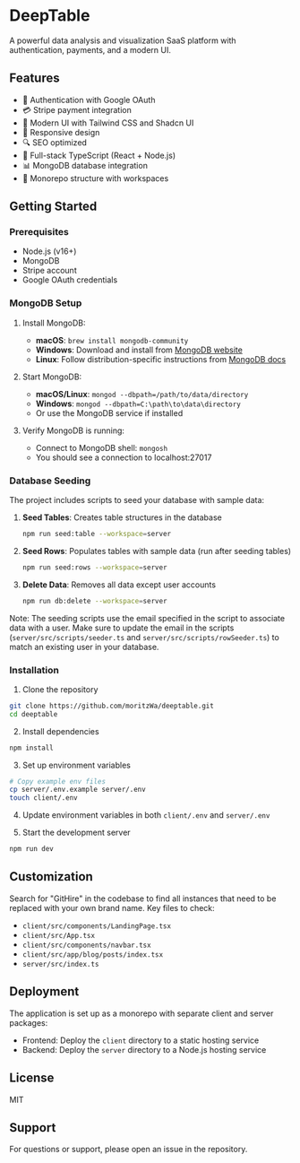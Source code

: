 # DeepTable

A powerful data analysis and visualization SaaS platform with authentication, payments, and a modern UI.

## Features

- 🔐 Authentication with Google OAuth
- 💳 Stripe payment integration
- 🎨 Modern UI with Tailwind CSS and Shadcn UI
- 📱 Responsive design
- 🔍 SEO optimized
- 🚀 Full-stack TypeScript (React + Node.js)
- 📊 MongoDB database integration
- 🔄 Monorepo structure with workspaces

## Getting Started

### Prerequisites

- Node.js (v16+)
- MongoDB
- Stripe account
- Google OAuth credentials

### MongoDB Setup

1. Install MongoDB:
   - **macOS**: `brew install mongodb-community`
   - **Windows**: Download and install from [MongoDB website](https://www.mongodb.com/try/download/community)
   - **Linux**: Follow distribution-specific instructions from [MongoDB docs](https://www.mongodb.com/docs/manual/administration/install-on-linux/)

2. Start MongoDB:
   - **macOS/Linux**: `mongod --dbpath=/path/to/data/directory`
   - **Windows**: `mongod --dbpath=C:\path\to\data\directory`
   - Or use the MongoDB service if installed

3. Verify MongoDB is running:
   - Connect to MongoDB shell: `mongosh`
   - You should see a connection to localhost:27017

### Database Seeding

The project includes scripts to seed your database with sample data:

1. **Seed Tables**: Creates table structures in the database
   ```bash
   npm run seed:table --workspace=server
   ```

2. **Seed Rows**: Populates tables with sample data (run after seeding tables)
   ```bash
   npm run seed:rows --workspace=server
   ```

3. **Delete Data**: Removes all data except user accounts
   ```bash
   npm run db:delete --workspace=server
   ```

Note: The seeding scripts use the email specified in the script to associate data with a user. Make sure to update the email in the scripts (`server/src/scripts/seeder.ts` and `server/src/scripts/rowSeeder.ts`) to match an existing user in your database.

### Installation

1. Clone the repository
```bash
git clone https://github.com/moritzWa/deeptable.git
cd deeptable
```

2. Install dependencies
```bash
npm install
```

3. Set up environment variables
```bash
# Copy example env files
cp server/.env.example server/.env
touch client/.env
```

4. Update environment variables in both `client/.env` and `server/.env`

5. Start the development server
```bash
npm run dev
```

## Customization

Search for "GitHire" in the codebase to find all instances that need to be replaced with your own brand name. Key files to check:

- `client/src/components/LandingPage.tsx`
- `client/src/App.tsx`
- `client/src/components/navbar.tsx`
- `client/src/app/blog/posts/index.tsx`
- `server/src/index.ts`

## Deployment

The application is set up as a monorepo with separate client and server packages:

- Frontend: Deploy the `client` directory to a static hosting service
- Backend: Deploy the `server` directory to a Node.js hosting service

## License

MIT

## Support

For questions or support, please open an issue in the repository. 